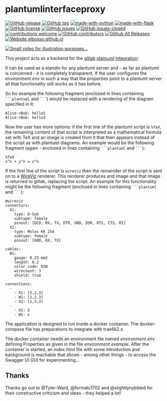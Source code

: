 # plantumlinterfaceproxy

<!---
[![start with why](https://img.shields.io/badge/start%20with-why%3F-brightgreen.svg?style=flat)](http://www.ted.com/talks/simon_sinek_how_great_leaders_inspire_action)
--->
[![GitHub release](https://img.shields.io/github/release/elbosso/plantumlinterfaceproxy/all.svg?maxAge=1)](https://GitHub.com/elbosso/plantumlinterfaceproxy/releases/)
[![GitHub tag](https://img.shields.io/github/tag/elbosso/plantumlinterfaceproxy.svg)](https://GitHub.com/elbosso/plantumlinterfaceproxy/tags/)
[![made-with-python](https://img.shields.io/badge/Made%20with-Python-1f425f.svg)](https://www.python.org/)
[![made-with-flask](https://img.shields.io/badge/Made%20with-Flask-blueviolet)](https://flask.palletsprojects.com/en/1.1.x/quickstart/)
[![GitHub license](https://img.shields.io/github/license/elbosso/plantumlinterfaceproxy.svg)](https://github.com/elbosso/plantumlinterfaceproxy/blob/master/LICENSE)
[![GitHub issues](https://img.shields.io/github/issues/elbosso/plantumlinterfaceproxy.svg)](https://GitHub.com/elbosso/plantumlinterfaceproxy/issues/)
[![GitHub issues-closed](https://img.shields.io/github/issues-closed/elbosso/plantumlinterfaceproxy.svg)](https://GitHub.com/elbosso/plantumlinterfaceproxy/issues?q=is%3Aissue+is%3Aclosed)
[![contributions welcome](https://img.shields.io/badge/contributions-welcome-brightgreen.svg?style=flat)](https://github.com/elbosso/plantumlinterfaceproxy/issues)
[![GitHub contributors](https://img.shields.io/github/contributors/elbosso/plantumlinterfaceproxy.svg)](https://GitHub.com/elbosso/plantumlinterfaceproxy/graphs/contributors/)
[![Github All Releases](https://img.shields.io/github/downloads/elbosso/plantumlinterfaceproxy/total.svg)](https://github.com/elbosso/plantumlinterfaceproxy)
[![Website elbosso.github.io](https://img.shields.io/website-up-down-green-red/https/elbosso.github.io.svg)](https://elbosso.github.io/)

[![Small video for illustration purposes...](http://img.youtube.com/vi/gB1UfRYJoYc/maxresdefault.jpg)](http://www.youtube.com/watch?v=gB1UfRYJoYc "")

This project acts as a backend for the [gitlab](https://about.gitlab.com/) [plantuml](https://plantuml.com/) [integration](https://docs.gitlab.com/ee/administration/integration/plantuml.html):

It can be used as a standin for any plantuml server and - as far as plantuml is concerned - it is completely 
transparent. If the user configures the _environment.env_ in such a way that the properties point to a plantuml server all
that functionality still works as it has before.

So for example the following fragment (enclosed in lines containing ` ```plantuml ` and ` ``` `) would be replaced with a rendering of the diagram specified in it:

```
Alice->Bob: hello1
Alice->Bob: hello3
```

Now the user has more options: if the first line of the plantuml script is *`%TeX`*, the remaining content of that script is interpreted
as a mathematical formula set with TeX and an image is created from it that then appears instead of the script as with plantuml diagrams. 
An example would be the following fragment (again - enclosed in lines containing ` ```plantuml ` and ` ``` `):

```
%TeX
x^n + y^n = z^n
```

If the first line of the script is *`wireviz`* then the remainder of the script is sent on to a [WireViz](https://github.com/formatc1702/WireViz) renderer. This renderer produces and
image and that image is returned to gitlab, replacing the script. An example for this functionality might be the following fragment (enclosed in lines containing ` ```plantuml ` and ` ``` `):

```
#wireviz
connectors:
  X1:
    type: D-Sub
    subtype: female
    pinout: [DCD, RX, TX, DTR, GND, DSR, RTS, CTS, RI]
  X2:
    type: Molex KK 254
    subtype: female
    pinout: [GND, RX, TX]

cables:
  W1:
    gauge: 0.25 mm2
    length: 0.2
    color_code: DIN
    wirecount: 3
    shield: true

connections:
  -
    - X1: [5,2,3]
    - W1: [1,2,3]
    - X2: [1,3,2]
  -
    - X1: 5
    - W1: s
```

The application is designed to run inside a docker container. The docker-compose file has preparations to integrate with traefik2.x.

The docker container needs an environment file named _environment.env_ defining Properties as given in the file _environment.example_.
After the container is started, an _index.html_ file with some introduction and background is reachable that allows - among other things - 
to access the Swagger UI GUI for experimenting...

## Thanks
Thanks go out to @Tyler-Ward, @formatc1702 and @slightlynybbled for their constructive criticism and ideas - they helped a lot!
